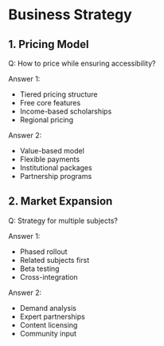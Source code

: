 # Business Strategy

## 1. Pricing Model

Q: How to price while ensuring accessibility?

Answer 1:
- Tiered pricing structure
- Free core features
- Income-based scholarships
- Regional pricing

Answer 2:
- Value-based model
- Flexible payments
- Institutional packages
- Partnership programs

## 2. Market Expansion

Q: Strategy for multiple subjects?

Answer 1:
- Phased rollout
- Related subjects first
- Beta testing
- Cross-integration

Answer 2:
- Demand analysis
- Expert partnerships
- Content licensing
- Community input